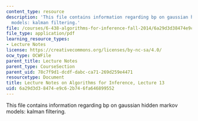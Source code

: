 ```yaml
---
content_type: resource
description: 'This file contains information regarding bp on gaussian hidden markov
  models: kalman filtering.'
file: /courses/6-438-algorithms-for-inference-fall-2014/6a29d3d38474e9c62b746fa646899552_MIT6_438F14_Lec13.pdf
file_type: application/pdf
learning_resource_types:
- Lecture Notes
license: https://creativecommons.org/licenses/by-nc-sa/4.0/
ocw_type: OCWFile
parent_title: Lecture Notes
parent_type: CourseSection
parent_uid: 78c7f9d1-dcdf-dabc-ca71-269d259e4471
resourcetype: Document
title: Lecture Notes on Algorithms for Inference, Lecture 13
uid: 6a29d3d3-8474-e9c6-2b74-6fa646899552
---
```

This file contains information regarding bp on gaussian hidden markov models: kalman filtering.